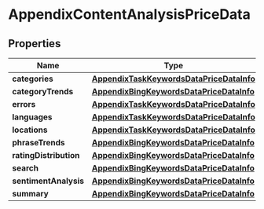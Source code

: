

# AppendixContentAnalysisPriceData


## Properties

| Name | Type | Description | Notes |
|------------ | ------------- | ------------- | -------------|
|**categories** | [**AppendixTaskKeywordsDataPriceDataInfo**](AppendixTaskKeywordsDataPriceDataInfo.md) |  |  [optional] |
|**categoryTrends** | [**AppendixBingKeywordsDataPriceDataInfo**](AppendixBingKeywordsDataPriceDataInfo.md) |  |  [optional] |
|**errors** | [**AppendixTaskKeywordsDataPriceDataInfo**](AppendixTaskKeywordsDataPriceDataInfo.md) |  |  [optional] |
|**languages** | [**AppendixTaskKeywordsDataPriceDataInfo**](AppendixTaskKeywordsDataPriceDataInfo.md) |  |  [optional] |
|**locations** | [**AppendixTaskKeywordsDataPriceDataInfo**](AppendixTaskKeywordsDataPriceDataInfo.md) |  |  [optional] |
|**phraseTrends** | [**AppendixBingKeywordsDataPriceDataInfo**](AppendixBingKeywordsDataPriceDataInfo.md) |  |  [optional] |
|**ratingDistribution** | [**AppendixBingKeywordsDataPriceDataInfo**](AppendixBingKeywordsDataPriceDataInfo.md) |  |  [optional] |
|**search** | [**AppendixBingKeywordsDataPriceDataInfo**](AppendixBingKeywordsDataPriceDataInfo.md) |  |  [optional] |
|**sentimentAnalysis** | [**AppendixBingKeywordsDataPriceDataInfo**](AppendixBingKeywordsDataPriceDataInfo.md) |  |  [optional] |
|**summary** | [**AppendixBingKeywordsDataPriceDataInfo**](AppendixBingKeywordsDataPriceDataInfo.md) |  |  [optional] |



